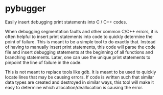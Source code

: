 # pybugger
Easily insert debugging print statements into C / C++ codes.

When debugging segmentation faults and other common
C/C++ errors, it is often helpful to insert print
statements into code to quickly determine the point
of failure. This is meant to be a simple tool to
do exactly that. Instead of having to manually insert
print statements, this code will parse the code file
and insert debugging statements at the beginning of
all functions and branching statements. Later, one
can use the unique print statements to pinpoint the line
of failure in the code.

This is not meant to replace tools like gdb. It is meant
to be used to quickly locate lines that may be causing errors.
If code is written such that similar data types are created
and destroyed in similar ways, this tool will make it easy
to determine which allocation/deallocation is causing the error.
